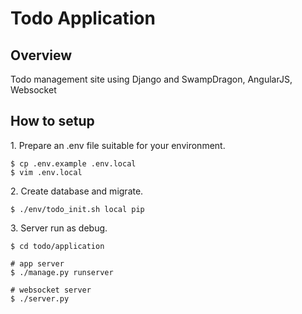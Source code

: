 # Todo Application

## Overview
Todo management site using Django and SwampDragon, AngularJS, Websocket


## How to setup

1\. Prepare an .env file suitable for your environment.
```
$ cp .env.example .env.local
$ vim .env.local
```

2\. Create database and migrate.
```
$ ./env/todo_init.sh local pip
```

3\. Server run as debug.
```
$ cd todo/application

# app server
$ ./manage.py runserver

# websocket server
$ ./server.py
```

